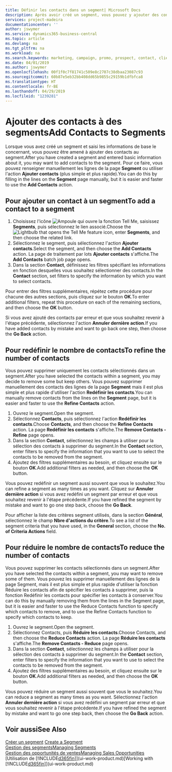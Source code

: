 ```yaml
---
title: Définir les contacts dans un segment| Microsoft Docs
description: Après avoir créé un segment, vous pouvez y ajouter des contacts, par exemple, dans le cadre d'une campagne marketing visant des clients particuliers.
services: project-madeira
documentationcenter: ''
author: jswymer
ms.service: dynamics365-business-central
ms.topic: article
ms.devlang: na
ms.tgt_pltfrm: na
ms.workload: na
ms.search.keywords: marketing, campaign, promo, prospect, contact, client, customer
ms.date: 04/01/2019
ms.author: jswymer
ms.openlocfilehash: 00f1f0c7f81741c509e8c2707c38dbaa23087c93
ms.sourcegitcommit: 60b87e5eb32bb408dd65b9855c29159b1dfbfca8
ms.translationtype: HT
ms.contentlocale: fr-BE
ms.lasthandoff: 04/29/2019
ms.locfileid: "1239281"
---
```

# <a name="add-contacts-to-segments"></a><span data-ttu-id="1523a-103">Ajouter des contacts à des segments</span><span class="sxs-lookup"><span data-stu-id="1523a-103">Add Contacts to Segments</span></span>
<span data-ttu-id="1523a-104">Lorsque vous avez créé un segment et saisi les informations de base le concernant, vous pouvez être amené à ajouter des contacts au segment.</span><span class="sxs-lookup"><span data-stu-id="1523a-104">After you have created a segment and entered basic information about it, you may want to add contacts to the segment.</span></span> <span data-ttu-id="1523a-105">Pour ce faire, vous pouvez renseigner manuellement les lignes de la page **Segment** ou utiliser l'action **Ajouter contacts** (plus simple et plus rapide).</span><span class="sxs-lookup"><span data-stu-id="1523a-105">You can do this by filling in the lines on the **Segment** page manually, but it is easier and faster to use the **Add Contacts** action.</span></span>

## <a name="to-add-a-contact-to-a-segment"></a><span data-ttu-id="1523a-106">Pour ajouter un contact à un segment</span><span class="sxs-lookup"><span data-stu-id="1523a-106">To add a contact to a segment</span></span>
1. <span data-ttu-id="1523a-107">Choisissez l'icône ![Ampoule qui ouvre la fonction Tell Me](media/ui-search/search_small.png "Dites-moi ce que vous voulez faire"), saisissez **Segments**, puis sélectionnez le lien associé.</span><span class="sxs-lookup"><span data-stu-id="1523a-107">Choose the ![Lightbulb that opens the Tell Me feature](media/ui-search/search_small.png "Tell me what you want to do") icon, enter **Segments**, and then choose the related link.</span></span>  
2. <span data-ttu-id="1523a-108">Sélectionnez le segment, puis sélectionnez l'action **Ajouter contacts**.</span><span class="sxs-lookup"><span data-stu-id="1523a-108">Select the segment, and then choose the **Add Contacts** action.</span></span> <span data-ttu-id="1523a-109">La page de traitement par lots **Ajouter contacts** s'affiche.</span><span class="sxs-lookup"><span data-stu-id="1523a-109">The **Add Contacts** batch job page opens.</span></span>
3. <span data-ttu-id="1523a-110">Dans la section **Contact**, définissez les filtres spécifiant les informations en fonction desquelles vous souhaitez sélectionner des contacts.</span><span class="sxs-lookup"><span data-stu-id="1523a-110">In the **Contact** section, set filters to specify the information by which you want to select contacts.</span></span>

<span data-ttu-id="1523a-111">Pour entrer des filtres supplémentaires, répétez cette procédure pour chacune des autres sections, puis cliquez sur le bouton **OK**.</span><span class="sxs-lookup"><span data-stu-id="1523a-111">To enter additional filters, repeat this procedure on each of the remaining sections, and then choose the **OK** button.</span></span>

<span data-ttu-id="1523a-112">Si vous avez ajouté des contacts par erreur et que vous souhaitez revenir à l'étape précédente, sélectionnez l'action **Annuler dernière action**.</span><span class="sxs-lookup"><span data-stu-id="1523a-112">If you have added contacts by mistake and want to go back one step, then choose the **Go Back** action.</span></span>

## <a name="to-refine-the-number-of-contacts"></a><span data-ttu-id="1523a-113">Pour redéfinir le nombre de contacts</span><span class="sxs-lookup"><span data-stu-id="1523a-113">To refine the number of contacts</span></span>
<span data-ttu-id="1523a-114">Vous pouvez supprimer uniquement les contacts sélectionnés dans un segment.</span><span class="sxs-lookup"><span data-stu-id="1523a-114">After you have selected the contacts within a segment, you may decide to remove some but keep others.</span></span> <span data-ttu-id="1523a-115">Vous pouvez supprimer manuellement des contacts des lignes de la page **Segment** mais il est plus simple et plus rapide d'utiliser l'action **Redéfinir les contacts**.</span><span class="sxs-lookup"><span data-stu-id="1523a-115">You can manually remove contacts from the lines on the **Segment** page, but it is easier and faster to use the **Refine Contacts** action.</span></span>

1. <span data-ttu-id="1523a-116">Ouvrez le segment.</span><span class="sxs-lookup"><span data-stu-id="1523a-116">Open the segment.</span></span>
2. <span data-ttu-id="1523a-117">Sélectionnez **Contacts**, puis sélectionnez l'action **Redéfinir les contacts**.</span><span class="sxs-lookup"><span data-stu-id="1523a-117">Choose **Contacts**, and then choose the **Refine Contacts** action.</span></span> <span data-ttu-id="1523a-118">La page **Redéfinir les contacts** s'affiche.</span><span class="sxs-lookup"><span data-stu-id="1523a-118">The **Remove Contacts - Refine** page opens.</span></span>
3. <span data-ttu-id="1523a-119">Dans la section **Contact**, sélectionnez les champs à utiliser pour la sélection des contacts à supprimer du segment.</span><span class="sxs-lookup"><span data-stu-id="1523a-119">In the **Contact** section, enter filters to specify the information that you want to use to select the contacts to be removed from the segment.</span></span>
4. <span data-ttu-id="1523a-120">Ajoutez des filtres supplémentaires au besoin, et cliquez ensuite sur le bouton **OK**.</span><span class="sxs-lookup"><span data-stu-id="1523a-120">Add additional filters as needed, and then choose the **OK** button.</span></span>

<span data-ttu-id="1523a-121">Vous pouvez redéfinir un segment aussi souvent que vous le souhaitez.</span><span class="sxs-lookup"><span data-stu-id="1523a-121">You can refine a segment as many times as you want.</span></span> <span data-ttu-id="1523a-122">Cliquez sur **Annuler dernière action** si vous avez redéfini un segment par erreur et que vous souhaitez revenir à l'étape précédente.</span><span class="sxs-lookup"><span data-stu-id="1523a-122">If you have refined the segment by mistake and want to go one step back, choose the **Go Back**.</span></span>

<span data-ttu-id="1523a-123">Pour afficher la liste des critères segment utilisés, dans la section **Général**, sélectionnez le champ **Nbre d'actions du critère**.</span><span class="sxs-lookup"><span data-stu-id="1523a-123">To see a list of the segment criteria that you have used, in the **General** section, choose the **No. of Criteria Actions** field.</span></span>

## <a name="to-reduce-the-number-of-contacts"></a><span data-ttu-id="1523a-124">Pour réduire le nombre de contacts</span><span class="sxs-lookup"><span data-stu-id="1523a-124">To reduce the number of contacts</span></span>
<span data-ttu-id="1523a-125">Vous pouvez supprimer les contacts sélectionnés dans un segment.</span><span class="sxs-lookup"><span data-stu-id="1523a-125">After you have selected the contacts within a segment, you may want to remove some of them.</span></span> <span data-ttu-id="1523a-126">Vous pouvez les supprimer manuellement des lignes de la page Segment, mais il est plus simple et plus rapide d'utiliser la fonction Réduire les contacts afin de spécifier les contacts à supprimer, puis la fonction Redéfinir les contacts pour spécifier les contacts à conserver.</span><span class="sxs-lookup"><span data-stu-id="1523a-126">You can do this by manually removing them from the lines in the Segment page, but it is easier and faster to use the Reduce Contacts function to specify which contacts to remove, and to use the Refine Contacts function to specify which contacts to keep.</span></span>

1. <span data-ttu-id="1523a-127">Ouvrez le segment.</span><span class="sxs-lookup"><span data-stu-id="1523a-127">Open the segment.</span></span>
2. <span data-ttu-id="1523a-128">Sélectionnez Contacts, puis **Réduire les contacts**.</span><span class="sxs-lookup"><span data-stu-id="1523a-128">Choose Contacts, and then choose the **Reduce Contacts** action.</span></span> <span data-ttu-id="1523a-129">La page **Réduire les contacts** s'affiche.</span><span class="sxs-lookup"><span data-stu-id="1523a-129">The **Remove Contacts - Reduce** page opens.</span></span>
3. <span data-ttu-id="1523a-130">Dans la section **Contact**, sélectionnez les champs à utiliser pour la sélection des contacts à supprimer du segment.</span><span class="sxs-lookup"><span data-stu-id="1523a-130">In the **Contact** section, enter filters to specify the information that you want to use to select the contacts to be removed from the segment.</span></span>
4. <span data-ttu-id="1523a-131">Ajoutez des filtres supplémentaires au besoin, et cliquez ensuite sur le bouton **OK**.</span><span class="sxs-lookup"><span data-stu-id="1523a-131">Add additional filters as needed, and then choose the **OK** button.</span></span>

<span data-ttu-id="1523a-132">Vous pouvez réduire un segment aussi souvent que vous le souhaitez.</span><span class="sxs-lookup"><span data-stu-id="1523a-132">You can reduce a segment as many times as you want.</span></span> <span data-ttu-id="1523a-133">Sélectionnez l'action **Annuler dernière action** si vous avez redéfini un segment par erreur et que vous souhaitez revenir à l'étape précédente.</span><span class="sxs-lookup"><span data-stu-id="1523a-133">If you have refined the segment by mistake and want to go one step back, then choose the **Go Back** action.</span></span>

## <a name="see-also"></a><span data-ttu-id="1523a-134">Voir aussi</span><span class="sxs-lookup"><span data-stu-id="1523a-134">See Also</span></span>
<span data-ttu-id="1523a-135">[Créer un segment](marketing-how-create-segment.md) </span><span class="sxs-lookup"><span data-stu-id="1523a-135">[Create a Segment](marketing-how-create-segment.md) </span></span>  
[<span data-ttu-id="1523a-136">Gestion des segments</span><span class="sxs-lookup"><span data-stu-id="1523a-136">Managing Segments</span></span>](marketing-segments.md)  
[<span data-ttu-id="1523a-137">Gestion des opportunités de ventes</span><span class="sxs-lookup"><span data-stu-id="1523a-137">Managing Sales Opportunities</span></span>](marketing-manage-sales-opportunities.md)  
<span data-ttu-id="1523a-138">[Utilisation de [!INCLUDE[d365fin](includes/d365fin_md.md)]](ui-work-product.md)</span><span class="sxs-lookup"><span data-stu-id="1523a-138">[Working with [!INCLUDE[d365fin](includes/d365fin_md.md)]](ui-work-product.md)</span></span>  
